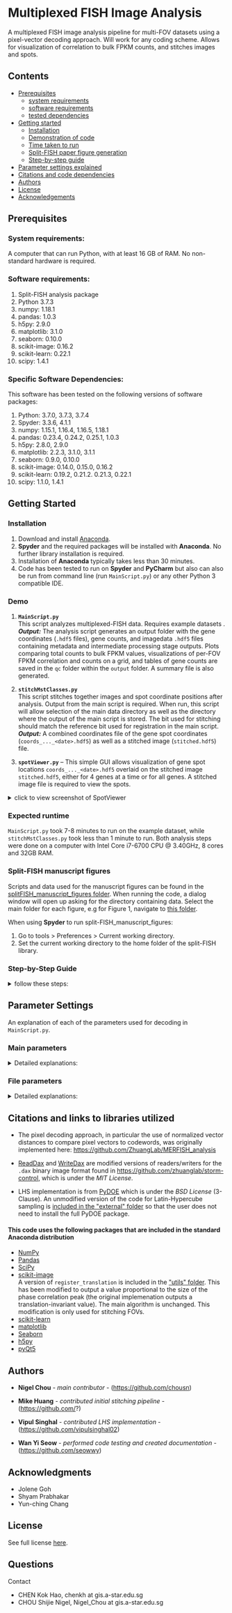 # Multiplexed FISH Image Analysis
A multiplexed FISH image analysis pipeline for multi-FOV datasets using a pixel-vector decoding approach. Will work for any coding scheme. Allows for visualization of correlation to bulk FPKM counts, and stitches images and spots. 

## Contents

- [Prerequisites](#prereqs)
   - [system requirements](#sysreqs)
   - [software requirements](#softreqs)
   - [tested dependencies](#depreqs)
- [Getting started](#getstart)
   - [Installation](#install)
   - [Demonstration of code](#demo)
   - [Time taken to run](#runtime)
   - [Split-FISH paper figure generation](#figs)
   - [Step-by-step guide](#sbs)
- [Parameter settings explained](#settings)
- [Citations and code dependencies](#cite)
- [Authors](#authors)
- [License](#lic)
- [Acknowledgements](#ack)

## Prerequisites <a name="prereqs"></a>

### System requirements: <a name="sysreqs"></a>

A computer that can run Python, with at least 16 GB of RAM. No non-standard hardware is required.

### Software requirements: <a name="softreqs"></a>

1.	Split-FISH analysis package
2.	Python 3.7.3
3.	numpy: 1.18.1
4.	pandas: 1.0.3
5.	h5py: 2.9.0
6.	matplotlib: 3.1.0
7.	seaborn: 0.10.0
8.	scikit-image: 0.16.2
9.	scikit-learn: 0.22.1
10. scipy: 1.4.1

### Specific Software Dependencies: <a name="depreqs"></a>

This software has been tested on the following versions of software packages:
1.	Python: 3.7.0, 3.7.3, 3.7.4
2.	Spyder: 3.3.6, 4.1.1
3.	numpy: 1.15.1, 1.16.4, 1.16.5, 1.18.1
4.	pandas: 0.23.4, 0.24.2, 0.25.1, 1.0.3
5.	h5py: 2.8.0, 2.9.0
6.	matplotlib: 2.2.3, 3.1.0, 3.1.1
7.	seaborn: 0.9.0, 0.10.0
8.	scikit-image: 0.14.0, 0.15.0, 0.16.2
9.	scikit-learn: 0.19.2, 0.21.2. 0.21.3, 0.22.1
10. scipy: 1.1.0, 1.4.1

## Getting Started <a name="getstart"></a>

   
### Installation <a name="install"></a>
1.	Download and install [Anaconda](https://www.anaconda.com/distribution/#download-section).
2.	**Spyder** and the required packages will be installed with **Anaconda**. No further library installation is required.
3.	Installation of **Anaconda** typically takes less than 30 minutes. 
4.  Code has been tested to run on **Spyder** and **PyCharm** but also can also be run from command line (run `MainScript.py`) or any other Python 3 compatible IDE.



### Demo <a name="demo"></a>

  
1.	**`MainScript.py`**   
This script analyzes multiplexed-FISH data. Requires example datasets <brain>.   **_Output:_**  The analysis script generates an output folder with the gene coordinates (`.hdf5` files), gene counts, and imagedata `.hdf5` files containing metadata and intermediate processing stage outputs. Plots comparing total counts to bulk FPKM values, visualizations of per-FOV FPKM correlation and counts on a grid, and tables of gene counts are saved in the `qc` folder within the `output` folder. A summary file is also generated.

2.	**`stitchMstClasses.py`**   
This script stitches together images and spot coordinate positions after analysis. Output from the main script is required. When run, this script will allow selection of the main data directory as well as the directory where the output of the main script is stored. The bit used for stitching should match the reference bit used for registration in the main script. **_Output:_**    A combined coordinates file of the gene spot coordinates (`coords_..._<date>.hdf5`) as well as a stitched image (`stitched.hdf5`) file. 

3.	**`spotViewer.py`** – This simple GUI allows visualization of gene spot locations `coords_..._<date>.hdf5` overlaid on the stitched image `stitched.hdf5`, either for 4 genes at a time or for all genes. A stitched image file is required to view the spots.
    
 <details><summary>click to view screenshot of SpotViewer</summary>
   
 ![viewer](images/SpotViewer_screenshot.PNG)
 </details>



### Expected runtime <a name="runtime"></a>
`MainScript.py` took 7-8 minutes to run on the example dataset, while `stitchMstClasses.py` took less than 1 minute to run. Both analysis steps were done on a computer with Intel Core i7-6700 CPU @ 3.40GHz, 8 cores and 32GB RAM.


### Split-FISH manuscript figures <a name="figs"></a>
Scripts and data used for the manuscript figures can be found in the [splitFISH_manuscript_figures folder](splitFISH_manuscript_figures). When running the code, a dialog window will open up asking for the directory containing data. Select the main folder for each figure, e.g for Figure 1, navigate to [this folder](splitFISH_manuscript_figures/Figures/Figure1/).

When using **Spyder** to run split-FISH_manuscript_figures:
1. Go to tools > Preferences > Current working directory.
2. Set the current working directory to the home folder of the split-FISH library.

### Step-by-Step Guide <a name="sbs"></a>

<details><summary>follow these steps:</summary>

1. Open the `MainScript.py` file in Spyder. 
 
2. Look for the `Define user’s base parameters` line: fields below that need changing. Refer to parameter descriptions for more information. For the purpose of this guide we will only be exploring some basic parameters. 
 
3. `file_params[“fpkm_filepath”]` specifies Location of the FPKM file for the dataset. Change the file name / location accordingly. In this example, we will run the [brain dataset](ExampleDatasetBrain). 
 
4. `“fovs_to_process”`: Provide a list of FOVs for analysis. Four FOVs are provided in the brain dataset, from 0 to 4. You can either type in the list manually, or by using Python's `list(range())` function. 
 
5. `“hyb_list”` and `“type_list”` are important parameters that tell the script which images correspond to which bit of the codebook. The correct `“hyb_list”` and `“type_list”` for the example dataset has been provided in the `MainScript.py`, but as an example, for a dataset with **6 bits** run in **3 hybridization rounds** using only the **Cy5** and **Cy7** channel:
```Python
split_fish_params["hyb_list"] = [0, 1, 2, 0, 1, 2]
split_fish_params["type_list"] = ["Cy5", "Cy5", "Cy5", "Cy7", "Cy7", "Cy7"]
```
Here, Bit 1, 2, and 3 are ran in **hybridzation rounds** 0, 1, and 2 respectively, and imaged in the **Cy5** channel. 

6. Run the script. A pop up window will appear behind the Spyder window asking you to select the data directory. Navigate to the location of the demo dataset and hit *select folder*.

7. The code will start running the analysis. The analysis is complete when the console reports the time taken to run the whole script.

8. The code will create three folders in the data directory – *output*, *data_tables*, and *filters*. The *output* folder is where you will find results – FPKM plots, gene coordinates, gene counts, and more. A `.tsv` file summary will also be generated. Example:

| | **correlation** | **p_value** | **total_count** | **percent_above_blank** | **gene_blank_ratio** |
| --- | --- | --- | --- | --- | --- |
| split_fish_4fovs_test | 0.74 | 1.94E-3 | 14498 | 76 | 20 |

#### Stitching

9. Stitching can only be done after the main analysis has been completed. The script will look for the image from bit `basebit`, but the approprate bit to use can also be specified by a combination of `basetype` (referring to colour channel) and `basehyb` (referring to hybridization round) if you set `basebit = None`. For this example we use bit 14 as our `basebit`. **Important: The `basebit` must be the same as the `reference_bit` set in the main script, otherwise the spots will be offset from the image.** 

```Python

# Define parameters
# -----------------

microscope_type = "Dory"
basebit = 14
basetype = "Cy5"
basehyb = 0
```

10. Run the code. A popup window will appear behind the Spyder window, asking you to choose the main data directory. Navigate to the folder where the images are and *select folder*. Next, a window will appear asking to choose the directory with the processed images and spots data. Navigate to the specific output folder where the hdf5 coordinates files are located. In this guide, with the provided example output, this would be the “`split_fish_4FOVs_mag0_40_ssth0_80_<date>`” folder. Select the folder and let the stitching program run. _**Note** For example dataset, field correction masks (estimated from all 49 FOVs) are not provided and may result in suboptimal stitcing output._

#### SpotViewer

11. **SpotViewer** can be used to open `.dax` and `.hdf5` image files, as well as `.hdf5` spot coordinate files for gene location visualization. Open the `spotViewer.py` script with Spyder and run the script. Click the **‘Raw images file’** button, and select the `stitched.hdf5` file generated from the stitching code. Wait a moment for the stitched image to appear. You can then adjust the contrast of the image using the figure button. Click the **‘Genes file’** button, and select the `coords_combined_merged_<date>.hdf5` file generated from the stitching code.

12. Clicking on the **'View ALL Genes'** button will show all the genes in the `.hdf5` spot coordinate files; clicking on **'Show Genes'** will display the genes selected in the drop down menus.  Clicking on the **'Eraser'** button will remove all gene spots. Gene spot size can be adjusted in the **'SPOT SIZE'** field.

13. The displayed image can be saved using the save button; hi-res images can be saved by using the **'Save Hi-res'** button. 

</details>


## Parameter Settings <a name="settings"></a>

An explanation of each of the parameters used for decoding in `MainScript.py`.

### Main parameters
<details>

  <summary>Detailed explanations:</summary>


* **hyb_list, colour_list, num_bits**   
   2 sets of lists of the same length that specify the hybridization round number (type ```int```) and colour channel (type ```str```) for each bit of the coding scheme. ```num_bits``` is the total number of bits and must match the lengths of ```hyb_list``` and ```colour_list```.

* **fovs_to_process**   
   Subset of FOVs to process. Can be specified as a list of ```int```s or ```str```s. If using ```str``` to represent, you must match the filename FOV exactly. e.g. if filename is ```<colour>_<hyb>_01```, FOV must be specified as ```01```.

* **fovstr_length**   
Length of the FOV string representation e.g. ```01``` has length of 2, ```001``` has length of 3. Typically dependent on number of FOVs taken e.g. 10-99 will have string length of 2, more than 100 would have string length of 3.

* **reference_bit**   
The bit to use as a reference for registration. Make sure to use the same bit when stitching, otherwise spots will be offset from the image.

* **stage_pixel_matrix**   
Conversion matrix from stage coordinates (in um) to image coordinates (pixels). The configuration of the matrix accounts for any kind of rotation or flipping relative to physical stage coordinates. This is used to generate a grid of FOVs as well as set up starting estimates for stitching FOVs. Hence needs to be reasonably accurate but no need to be exact. e.g. Microscope used in split-probe paper has approximately 8 pixels per micron, and is flipped and has y and x axes swapped: ```8 * np.array([[0, -1], [-1, 0]])```

* **num_iterations**   
Not implemented yet in this version. Set to ```1```.

* **drop_genes**   
Not implemented. Do not use.

* **roi**   
Ignore. Not applicable to microscope used in split-probe paper. Set to ```None```.

* **fpkm_structname**   
Ignore. Legacy parameter for when we were reading matlab .mat files that contained FPKM values.


---
The following paramters toggle whether various corrections (background subtraction, field and chromatic distortion correction) are applied to images

* **correct_field**   
Whether to perform field correction. If set to ```True```, make sure to have an appropriate field correction .hdf5 file in the calibration folder. This file should contain field maps for all colours used in your imaging run.

* **imgcolour_to_maskcolour**   
A dictionary that matches the corresponding colours in the image filenames to those in the correction .hdf5 file. e.g. if you choose to use washed / bleached images for correction:

```Python
params["imgcolour_to_maskcolour"] = {
    "Cy5": "Cy5_Bleach",
    "Cy7": "Cy7_Bleach",
}
```

* **correct_distortion**  
Whether to perform chromatic distortion correction. If set to ```True```, make sure to have the appropriate colour-to-colour .tsv files.

* **type_to_colour**  
A dictionary that matches the corresponding references in the image filenames to the colour channel specifications in the distortion correction .tsv files. e.g.

```Python
params["type_to_colour"] = {
    'Cy3': '558',
    'Alexa594': '620',
    'Cy5': '684',
    'Cy7': '776',
}
```

* **reference_colour**  
The reference colour to use for correcting distortion. All other colour channels will be distorted to match this channel.

* **subtract_background**  
Whether to subtract background.  Not used in split-probe paper.


---
The following parameters change the properties of the **filter** used to preprocess the image

* **filter_order**  
The order of the 2D frequency domain filter. 2 seems to work best.

* **low_cut**  
The low frequency cutoff for the 2D frequency domain filter. Specified in **pixels**. 

* **high_cut**  
The high frequency cutoff for the 2D frequency domain filter. Specified in **pixels**. 

![filter](images/filter.png)

---
The following parameters affect the normalization of images across each bit.

* **percentile_norm_high**  
The percentile of image intensities in a single image to use for normalization, if global normalization is **not** used.

* **global_perfov_percentile, global_pooled_percentile, globalnorm_fovsubset**  
Parameters for global normalization. For each bit, all pixel intensities in each FOV above ```global_perfov_percentile``` are pooled. Then, the ```global_pooled_percentile``` intensity value of the pooled pixel intensities is used for normalization.  ```globalnorm_fovsubset``` is optional and allows use of a subset of the FOVs for global normalization.

* **clip_normalized**
Whether to clip values above the normalization value. e.g. if normalization value for filtered image is 2000, a pixel intensity value of 2200 will have a normalized value of 1.1 if this is set to ```False``` and will be clipped to 1 if this is set to ```True```.


---
The following thresholds are applied on Corrected, Registered, Filtered, Normalized and (optional) Clipped images.

* **magnitude_threshold**  
This is the root mean square of intensities across all bits. Used to eliminate *pixels* that are too dim. Note that pixels that do not pass this threshold are not decoded. Setting this higher may slightly reduce decoding time.


---
The following thresholds are applied after unit-normalization of each pixel (i.e. each pixel vector is normalized to 1).

* **distance_threshold**  
Maximum vector distance from unit-normalized codeword within which to call the pixel as a particular codeword


---
The following are applied ***after*** spots are grouped into connected regions i.e. they apply to **spots** instead of **pixels**.

* **min_region_size**  
set minimum size for spots (connected regions) to be greater than or equal to this number of pixels

<!--

Spots (connected regions) greater than or equal in number of pixels to ```min_region_size``` are considered large spots. Pixels smaller than this are considered small spots. Standard value is 1. If large and small spot thresholds are set to ```None```, this is equivalent to only accepting spots greater than or equal to ```min_region_size```.

* **large_spot_threshold**  
By default, all large spots are **accepted**. If a value is given, only spots with maximum intensity (among spot pixels) of *all* on-bits above the threshold will be accepted. Usually set to ```None``` as it performs a very similar function to the magnitude threshold.

* **small_spot_threshold**  
By default, all small spots are **rejected**. If a value is given, only spots with maximum intensity (among spot pixels) of *all* on-bits above the threshold will be accepted. The main reason to use this is to parse single pixel spots (do this with ```min_region_size = 2)```. Some of the spots that are single pixels may be real callouts, but cannot be filtered by size. Hence we use a stricter intensity threshold to accept single pixels that have high intensity. For spots with 2 or more pixels, a more lenient threshold can be used,  accepting all connected pixels that pass the magnitude threshold (with option to apply large_spot_threshold in addition to the magnitude threshold).

![pixel_spot_decoding_diagram](images/pixel_spot_decoding_diagram.png)

-->

</details>

### File parameters

<details>

  <summary>Detailed explanations:</summary>
  
  * **codebook_filepath** Location of the codebook .tsv file. This should be a tab-separated text file with bit values as its first columns and gene names as its right-most column.
  * **fpkm_filepath** Location of the FPKM values .tsv or .txt file. This should be a tab-separated text file with gene names in its first column and FPKM values as its second column. The gene names should match those in **codebook_filepath**. Only genes common to the gene name columns in both files will be used for analysis.
  * **calibration_path** The folder where the calibration files for both field and chromatic correction are stored. Chromatic correction files are `.tsv` files. Field correction files are generated by **`fieldCorrMaskGenerator.py`**. There should only be one field correction file in the folder.
  
</details>


## Citations and links to libraries utilized <a name="cite"></a>

* The pixel decoding approach, in particular the use of normalized vector distances to compare pixel vectors to codewords, was originally implemented here: https://github.com/ZhuangLab/MERFISH_analysis

* [ReadDax](utils/readClasses.py) and [WriteDax](utils/writeClasses.py) are modified versions of readers/writers for the `.dax` binary image format found in https://github.com/zhuanglab/storm-control, which is under the *MIT License*.

* LHS implementation is from [PyDOE](https://pythonhosted.org/pyDOE/) which is under the *BSD License* (3-Clause). An unmodified version of the code for Latin-Hypercube sampling is [included in the "external" folder](external/doe_lhs.py) so that the user does not need to install the full PyDOE package.



#### This code uses the following packages that are included in the standard Anaconda distribution

* [NumPy](https://numpy.org/)
* [Pandas](https://pandas.pydata.org/)
* [SciPy](https://www.scipy.org/)
* [scikit-image](https://scikit-image.org/)   
A version of ```register_translation``` is included in the ["utils" folder](utils/registrationFunctions). This has been modified to output a value proportional to the size of the phase correlation peak (the original implemenation outputs a translation-invariant value). The main algorithm is unchanged. This modification is only used for stitching FOVs.
* [scikit-learn](https://scikit-learn.org/stable/)
* [matplotlib](https://matplotlib.org/)
* [Seaborn](https://seaborn.pydata.org/)
* [h5py](https://www.h5py.org/)
* [pyQt5](https://pypi.org/project/PyQt5/)


## Authors <a name="authors"></a>

* **Nigel Chou** - *main contributor* - (https://github.com/chousn)

* **Mike Huang** - *contributed initial stitching pipeline* - (https://github.com/?)

* **Vipul Singhal** - *contributed LHS implementation* - (https://github.com/vipulsinghal02)

* **Wan Yi Seow** - *performed code testing and created documentation* - (https://github.com/seowwy)


## Acknowledgments <a name="ack"></a>

* Jolene Goh
* Shyam Prabhakar
* Yun-ching Chang


## License <a name="lic"></a>

See full license [here](license.md).


## Questions <a name='que'></a>

Contact 
* CHEN Kok Hao, chenkh at gis.a-star.edu.sg 
* CHOU Shijie Nigel, Nigel_Chou at gis.a-star.edu.sg
